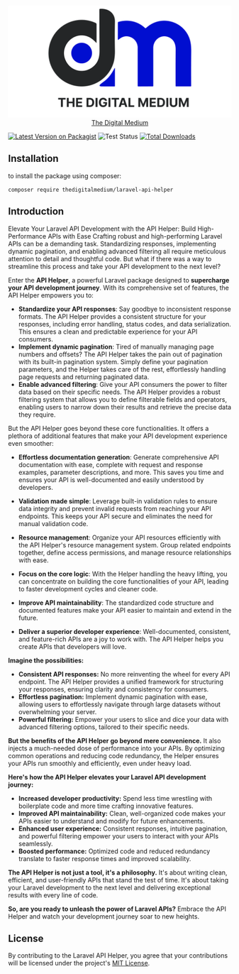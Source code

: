 <p align="center">
    <img src="thedigitalmedium.png">
    <a rel="dofollow" href="https://thedigitalmedium.com">The Digital Medium</a>
</p>

[![Latest Version on Packagist](https://img.shields.io/packagist/v/thedigitalmedium/laravel-api-helper.svg?style=flat-square)](https://packagist.org/packages/thedigitalmedium/laravel-api-helper)
![Test Status](https://img.shields.io/github/actions/workflow/status/ahmedesa/laravel-api-tool-kit/test.yml?label=tests&branch=master)
[![Total Downloads](https://img.shields.io/packagist/dt/thedigitalmedium/laravel-api-helper.svg?style=flat-square)](https://packagist.org/packages/thedigitalmedium/laravel-api-helper)

## Installation
to install the package using composer:
```
composer require thedigitalmedium/laravel-api-helper
```

## Introduction
Elevate Your Laravel API Development with the API Helper: Build High-Performance APIs with Ease
Crafting robust and high-performing Laravel APIs can be a demanding task. Standardizing responses, implementing dynamic pagination, and enabling advanced filtering all require meticulous attention to detail and thoughtful code. But what if there was a way to streamline this process and take your API development to the next level?

Enter the **API Helper**, a powerful Laravel package designed to **supercharge your API development journey**. With its comprehensive set of features, the API Helper empowers you to:

* **Standardize your API responses**: Say goodbye to inconsistent response formats. The API Helper provides a consistent structure for your responses, including error handling, status codes, and data serialization. This ensures a clean and predictable experience for your API consumers.
* **Implement dynamic pagination**: Tired of manually managing page numbers and offsets? The API Helper takes the pain out of pagination with its built-in pagination system. Simply define your pagination parameters, and the Helper takes care of the rest, effortlessly handling page requests and returning paginated data.
* **Enable advanced filtering**: Give your API consumers the power to filter data based on their specific needs. The API Helper provides a robust filtering system that allows you to define filterable fields and operators, enabling users to narrow down their results and retrieve the precise data they require.

But the API Helper goes beyond these core functionalities. It offers a plethora of additional features that make your API development experience even smoother:

* **Effortless documentation generation**: Generate comprehensive API documentation with ease, complete with request and response examples, parameter descriptions, and more. This saves you time and ensures your API is well-documented and easily understood by developers.
* **Validation made simple**: Leverage built-in validation rules to ensure data integrity and prevent invalid requests from reaching your API endpoints. This keeps your API secure and eliminates the need for manual validation code.
* **Resource management**: Organize your API resources efficiently with the API Helper's resource management system. Group related endpoints together, define access permissions, and manage resource relationships with ease.

* **Focus on the core logic**: With the Helper handling the heavy lifting, you can concentrate on building the core functionalities of your API, leading to faster development cycles and cleaner code.
* **Improve API maintainability**: The standardized code structure and documented features make your API easier to maintain and extend in the future.
* **Deliver a superior developer experience**: Well-documented, consistent, and feature-rich APIs are a joy to work with. The API Helper helps you create APIs that developers will love.

**Imagine the possibilities:**

* **Consistent API responses:** No more reinventing the wheel for every API endpoint. The API Helper provides a unified framework for structuring your responses, ensuring clarity and consistency for consumers.
* **Effortless pagination:** Implement dynamic pagination with ease, allowing users to effortlessly navigate through large datasets without overwhelming your server.
* **Powerful filtering:** Empower your users to slice and dice your data with advanced filtering options, tailored to their specific needs.

**But the benefits of the API Helper go beyond mere convenience.** It also injects a much-needed dose of performance into your APIs. By optimizing common operations and reducing code redundancy, the Helper ensures your APIs run smoothly and efficiently, even under heavy load.

**Here's how the API Helper elevates your Laravel API development journey:**

* **Increased developer productivity:** Spend less time wrestling with boilerplate code and more time crafting innovative features.
* **Improved API maintainability:** Clean, well-organized code makes your APIs easier to understand and modify for future enhancements.
* **Enhanced user experience:** Consistent responses, intuitive pagination, and powerful filtering empower your users to interact with your APIs seamlessly.
* **Boosted performance:** Optimized code and reduced redundancy translate to faster response times and improved scalability.

**The API Helper is not just a tool, it's a philosophy.** It's about writing clean, efficient, and user-friendly APIs that stand the test of time. It's about taking your Laravel development to the next level and delivering exceptional results with every line of code.

**So, are you ready to unleash the power of Laravel APIs?** Embrace the API Helper and watch your development journey soar to new heights.


## License

By contributing to the Laravel API Helper, you agree that your contributions will be licensed under the project's [MIT License](LICENSE.md).
